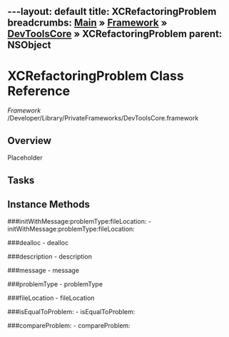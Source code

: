 ---layout: default
title: XCRefactoringProblem
breadcrumbs: <a href="/index.html">Main</a> &raquo; <a href="/Frameworks.html">Framework</a> &raquo; <a href="/Frameworks/DevToolsCore.html">DevToolsCore</a> &raquo; XCRefactoringProblem
parent: NSObject 
---
# XCRefactoringProblem Class Reference

*Framework* /Developer/Library/PrivateFrameworks/DevToolsCore.framework

## Overview

Placeholder

## Tasks

## Instance Methods

<a name="-initWithMessage:problemType:fileLocation:"></a>
###initWithMessage:problemType:fileLocation:
    - initWithMessage:problemType:fileLocation:

<a name="-dealloc"></a>
###dealloc
    - dealloc

<a name="-description"></a>
###description
    - description

<a name="-message"></a>
###message
    - message

<a name="-problemType"></a>
###problemType
    - problemType

<a name="-fileLocation"></a>
###fileLocation
    - fileLocation

<a name="-isEqualToProblem:"></a>
###isEqualToProblem:
    - isEqualToProblem:

<a name="-compareProblem:"></a>
###compareProblem:
    - compareProblem:

